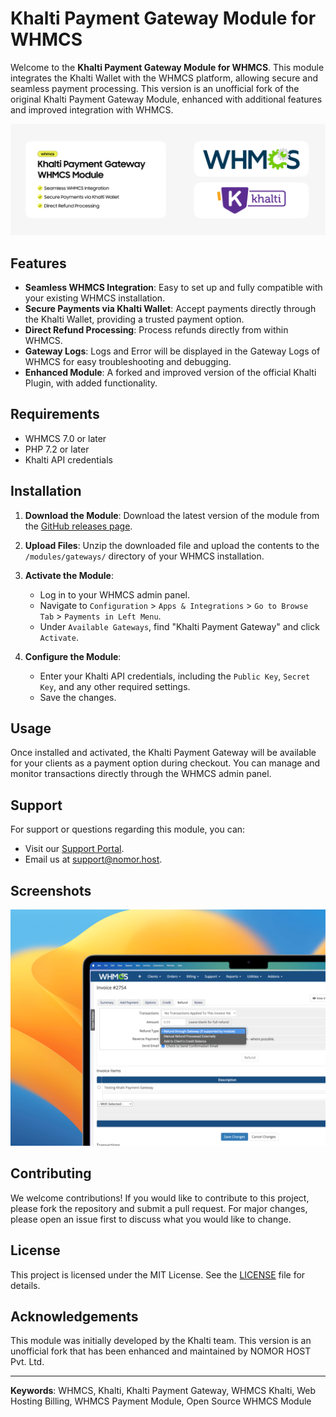 # Khalti Payment Gateway Module for WHMCS

Welcome to the **Khalti Payment Gateway Module for WHMCS**. This module integrates the Khalti Wallet with the WHMCS platform, allowing secure and seamless payment processing. This version is an unofficial fork of the original Khalti Payment Gateway Module, enhanced with additional features and improved integration with WHMCS.

![Khalti Payment Gateway Module for WHMCS](/screenshots/banner_2.png)

## Features

-   **Seamless WHMCS Integration**: Easy to set up and fully compatible with your existing WHMCS installation.
-   **Secure Payments via Khalti Wallet**: Accept payments directly through the Khalti Wallet, providing a trusted payment option.
-   **Direct Refund Processing**: Process refunds directly from within WHMCS.
-   **Gateway Logs**: Logs and Error will be displayed in the Gateway Logs of WHMCS for easy troubleshooting and debugging.
-   **Enhanced Module**: A forked and improved version of the official Khalti Plugin, with added functionality.

## Requirements

-   WHMCS 7.0 or later
-   PHP 7.2 or later
-   Khalti API credentials

## Installation

1. **Download the Module**: Download the latest version of the module from the [GitHub releases page](https://github.com/nomortech/khalti-gateway-whmcs/releases).

2. **Upload Files**: Unzip the downloaded file and upload the contents to the `/modules/gateways/` directory of your WHMCS installation.

3. **Activate the Module**:

    - Log in to your WHMCS admin panel.
    - Navigate to `Configuration` > `Apps & Integrations` > `Go to Browse Tab` > `Payments in Left Menu`.
    - Under `Available Gateways`, find "Khalti Payment Gateway" and click `Activate`.

4. **Configure the Module**:
    - Enter your Khalti API credentials, including the `Public Key`, `Secret Key`, and any other required settings.
    - Save the changes.

## Usage

Once installed and activated, the Khalti Payment Gateway will be available for your clients as a payment option during checkout. You can manage and monitor transactions directly through the WHMCS admin panel.

## Support

For support or questions regarding this module, you can:

-   Visit our [Support Portal](https://myaccount.nomor.host/supporttickets.php).
-   Email us at [support@nomor.host](mailto:support@nomor.host).

## Screenshots

![Khalti Payment Gateway Module for WHMCS Refund Screenshot](/screenshots/refund_screen.png)

## Contributing

We welcome contributions! If you would like to contribute to this project, please fork the repository and submit a pull request. For major changes, please open an issue first to discuss what you would like to change.

## License

This project is licensed under the MIT License. See the [LICENSE](LICENSE) file for details.

## Acknowledgements

This module was initially developed by the Khalti team. This version is an unofficial fork that has been enhanced and maintained by NOMOR HOST Pvt. Ltd.

---

**Keywords**: WHMCS, Khalti, Khalti Payment Gateway, WHMCS Khalti, Web Hosting Billing, WHMCS Payment Module, Open Source WHMCS Module
